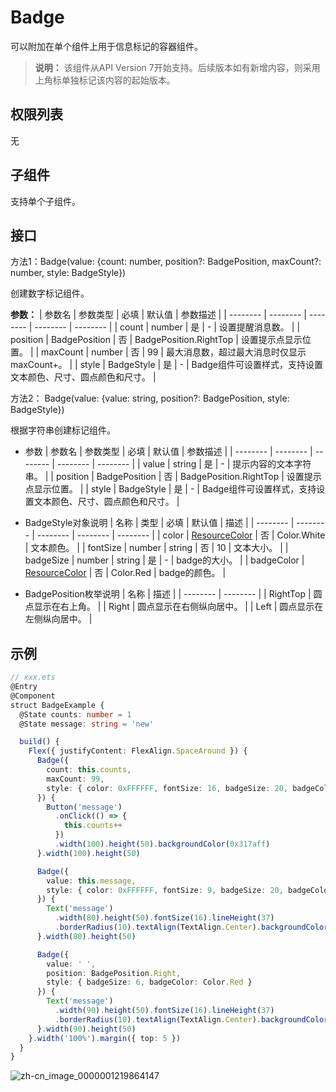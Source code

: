 # Badge

可以附加在单个组件上用于信息标记的容器组件。

>  **说明：**
> 该组件从API Version 7开始支持。后续版本如有新增内容，则采用上角标单独标记该内容的起始版本。


## 权限列表

无


## 子组件

支持单个子组件。


## 接口

方法1：Badge(value: {count: number, position?: BadgePosition, maxCount?: number, style: BadgeStyle})

创建数字标记组件。

**参数：**
| 参数名 | 参数类型 | 必填 | 默认值 | 参数描述 |
| -------- | -------- | -------- | -------- | -------- |
| count | number | 是 | - | 设置提醒消息数。 |
| position | BadgePosition | 否 | BadgePosition.RightTop | 设置提示点显示位置。 |
| maxCount | number | 否 | 99 | 最大消息数，超过最大消息时仅显示maxCount+。 |
| style | BadgeStyle | 是 | - | Badge组件可设置样式，支持设置文本颜色、尺寸、圆点颜色和尺寸。 |

方法2： Badge(value: {value: string, position?: BadgePosition, style: BadgeStyle})

根据字符串创建标记组件。

- 参数
  | 参数名 | 参数类型 | 必填 | 默认值 | 参数描述 |
  | -------- | -------- | -------- | -------- | -------- |
  | value | string | 是 | - | 提示内容的文本字符串。 |
  | position | BadgePosition | 否 | BadgePosition.RightTop | 设置提示点显示位置。 |
  | style | BadgeStyle | 是 | - | Badge组件可设置样式，支持设置文本颜色、尺寸、圆点颜色和尺寸。 |

- BadgeStyle对象说明
  | 名称 | 类型 | 必填 | 默认值 | 描述 |
  | -------- | -------- | -------- | -------- | -------- |
  | color | [ResourceColor](ts-types.md) | 否 | Color.White | 文本颜色。 |
  | fontSize | number&nbsp;\|&nbsp;string | 否 | 10 | 文本大小。 |
  | badgeSize | number&nbsp;\|&nbsp;string | 是 | - | badge的大小。 |
  | badgeColor | [ResourceColor](ts-types.md) | 否 | Color.Red | badge的颜色。 |

- BadgePosition枚举说明
  | 名称 | 描述 |
  | -------- | -------- |
  | RightTop | 圆点显示在右上角。 |
  | Right | 圆点显示在右侧纵向居中。 |
  | Left | 圆点显示在左侧纵向居中。 |


## 示例

```ts
// xxx.ets
@Entry
@Component
struct BadgeExample {
  @State counts: number = 1
  @State message: string = 'new'

  build() {
    Flex({ justifyContent: FlexAlign.SpaceAround }) {
      Badge({
        count: this.counts,
        maxCount: 99,
        style: { color: 0xFFFFFF, fontSize: 16, badgeSize: 20, badgeColor: Color.Red }
      }) {
        Button('message')
          .onClick(() => {
            this.counts++
          })
          .width(100).height(50).backgroundColor(0x317aff)
      }.width(100).height(50)

      Badge({
        value: this.message,
        style: { color: 0xFFFFFF, fontSize: 9, badgeSize: 20, badgeColor: Color.Blue }
      }) {
        Text('message')
          .width(80).height(50).fontSize(16).lineHeight(37)
          .borderRadius(10).textAlign(TextAlign.Center).backgroundColor(0xF3F4ED)
      }.width(80).height(50)

      Badge({
        value: ' ',
        position: BadgePosition.Right,
        style: { badgeSize: 6, badgeColor: Color.Red }
      }) {
        Text('message')
          .width(90).height(50).fontSize(16).lineHeight(37)
          .borderRadius(10).textAlign(TextAlign.Center).backgroundColor(0xF3F4ED)
      }.width(90).height(50)
    }.width('100%').margin({ top: 5 })
  }
}
```

![zh-cn_image_0000001219864147](figures/zh-cn_image_0000001219864147.gif)

